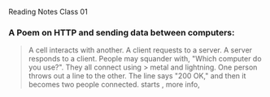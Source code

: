 Reading Notes Class 01
### **A Poem on HTTP and sending data between computers:**

> A cell interacts with another. A client requests to a 
> server. A server responds to a client. People may squander 
> with, "Which computer do you use?". They all connect using > metal and lightning. One person throws out a line to the 
> other. The line says "200 OK," and then it becomes two 
> people connected. <link> starts , more info, <script> then > some more. 0000000's and 111111111's. 

### **Ever wonder how HTML, CSS, and JS files are "*parsed" in the browser?:**
  
> The browser goes into HTML first going through the <link> to external CSS stylesheets and any <script>
> As the website parses the HTML, it sends back requests to the server for CSS files it has found from the <link> elements. So like a 
> flubber, the ball bounces from one spot to the other and throws back signals to the other flubber what it is doing. Then, JavaScript
> files were found from <script> elements, which parsed the CSS and JavaScript.
> Sophia, what does that mean? It means that the computer has a certain way of showing you information, like a connects the dots; if
> youskip around, you will not guess what the image is.

### **How can you find images to add to a Website?**

> Our class recommends to find an image, go to [google images](https://www.google.com/imghp?gws_rd=ssl). Many photos are copyrighted, so > we recommend clicking on the Tools button and then the resulting Usage rights option that appears below. You should choose the option > Creative Commons licenses. It is good practice to shout out where you got your photos. Images in web 2.0 is a very murky area, so 
> please reach out to me so we can chat more on this.

### **Things I want to know more about:**

> I would like to see someone show me these questions being shown in real life. 
> I also want to try more with HTML because I still feel rusty in it. 
1. [Class 01](https://github.com/SophiaG20/Reading-Notes201/blob/3167d342ec425625919c241c80682b9ca656fe20/Class01.md)
2. [Class 02](https://github.com/SophiaG20/Reading-Notes201/blob/4f2b38e40712a10bf127557c367427e50de11b60/Class02.md)
3. [Class 03]()
4. [Class 04]()
5. [Class 05]()
6. [Class 06]()
7. [Class 07]()
8. [Class 08]()
9. [Class 09]()
10. [Class 10]()
11. [Class 11]()
12. [Class 12]()
13. [Class 13]()
14. [Class 14]()
15. [Class 15]()
